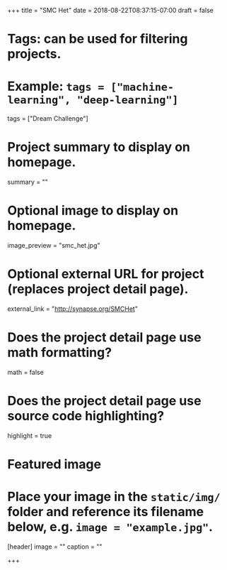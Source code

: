 +++
title = "SMC  Het"
date = 2018-08-22T08:37:15-07:00
draft = false

# Tags: can be used for filtering projects.
# Example: `tags = ["machine-learning", "deep-learning"]`
tags = ["Dream Challenge"]

# Project summary to display on homepage.
summary = ""

# Optional image to display on homepage.
image_preview = "smc_het.jpg"

# Optional external URL for project (replaces project detail page).
external_link = "http://synapse.org/SMCHet"

# Does the project detail page use math formatting?
math = false

# Does the project detail page use source code highlighting?
highlight = true

# Featured image
# Place your image in the `static/img/` folder and reference its filename below, e.g. `image = "example.jpg"`.
[header]
image = ""
caption = ""

+++
